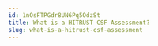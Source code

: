 ```yaml
---
id: 1nOsFTPGdr8UN6Pq5OdzSt
title: What is a HITRUST CSF Assessment?
slug: what-is-a-hitrust-csf-assessment
---
```


  